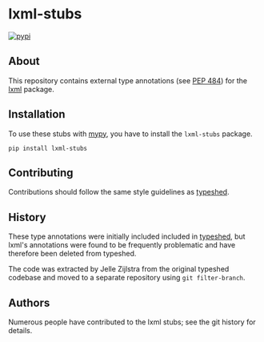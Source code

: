 # lxml-stubs
<!-- start-no-pypi -->
[![pypi](https://img.shields.io/pypi/v/lxml-stubs.svg)](https://pypi.python.org/pypi/lxml-stubs/)
<!-- end-no-pypi -->

## About
This repository contains external type annotations (see
[PEP 484](https://www.python.org/dev/peps/pep-0484/)) for the
[lxml](http://lxml.de/) package.


## Installation
To use these stubs with [mypy](https://github.com/python/mypy), you have to
install the `lxml-stubs` package.

    pip install lxml-stubs


## Contributing
Contributions should follow the same style guidelines as
[typeshed](https://github.com/python/typeshed/blob/master/CONTRIBUTING.md).


## History
These type annotations were initially included included in
[typeshed](https://www.github.com/python/typeshed), but lxml's annotations
were found to be frequently problematic and have therefore been deleted from
typeshed.

The code was extracted by Jelle Zijlstra from the original typeshed codebase
and moved to a separate repository using `git filter-branch`.


## Authors
Numerous people have contributed to the lxml stubs; see the git history for
details.
